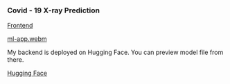 ### Covid - 19 X-ray Prediction

[Frontend](https://covid-x-ray-predictor.streamlit.app/)


[ml-app.webm](https://github.com/HANSPALDIVYA/Deployment-Group-A/assets/85010224/f00a1b8d-57fb-4637-9679-58cd23b5667f)

My backend is deployed on Hugging Face. You can preview model file from there.

[Hugging Face](https://huggingface.co/spaces/monica22/covid-prediction/tree/main)
